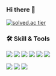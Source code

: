 <p align="center">

### Hi there 👋

<!--
**chhs2131/chhs2131** is a ✨ _special_ ✨ repository because its `README.md` (this file) appears on your GitHub profile.

Here are some ideas to get you started:

- 🔭 I’m currently working on ...
- 🌱 I’m currently learning ...
- 👯 I’m looking to collaborate on ...
- 🤔 I’m looking for help with ...
- 💬 Ask me about ...
- 📫 How to reach me: ...
- 😄 Pronouns: ...
- ⚡ Fun fact: ...
-->

<!--
![chhs2131's github stats](https://github-readme-stats.vercel.app/api?username=chhs2131&show_icons=true)  
-->

[![solved.ac tier](http://mazassumnida.wtf/api/generate_badge?boj=chhs2131)](https://solved.ac/chhs2131)  

### 🛠 Skill & Tools
<img src="https://img.shields.io/badge/C-00599C?style=flat-square&logo=C&logoColor=white"/></a>
<img src="https://img.shields.io/badge/C++-00599C?style=flat-square&logo=C%2B%2B&logoColor=white"/></a>
<img src="https://img.shields.io/badge/Python-3766AB?style=flat-square&logo=Python&logoColor=white"/></a>
<img src="https://img.shields.io/badge/Linux-FCC624?style=flat-square&logo=Linux&logoColor=white"/></a>
<img src="https://img.shields.io/badge/Pi-A22846?style=flat-square&logo=RaspberryPi&logoColor=white"/></a>
<img src="https://img.shields.io/badge/Arduino-00979D?style=flat-square&logo=Arduino&logoColor=white"/></a>
  
<img src="https://img.shields.io/badge/vim-019733?style=flat-square&logo=Vim&logoColor=white"/></a>
<img src="https://img.shields.io/badge/VS-5C2D91?style=flat-square&logo=VisualStudio&logoColor=white"/></a>
<img src="https://img.shields.io/badge/VScode-007ACC?style=flat-square&logo=VisualStudioCode&logoColor=white"/></a>

</p>
